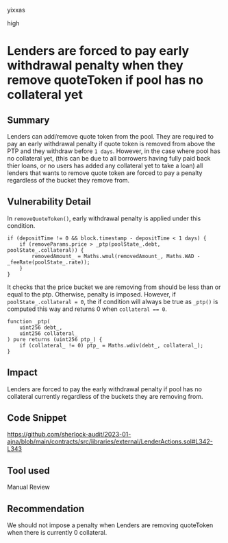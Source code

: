 yixxas

high

# Lenders are forced to pay early withdrawal penalty when they remove quoteToken if pool has no collateral yet

## Summary
Lenders can add/remove quote token from the pool. They are required to pay an early withdrawal penalty if quote token is removed from above the PTP and they withdraw before `1 days`. However, in the case where pool has no collateral yet, (this can be due to all borrowers having fully paid back thier loans, or no users has added any collateral yet to take a loan) all lenders that wants to remove quote token are forced to pay a penalty regardless of the bucket they remove from.

## Vulnerability Detail
In `removeQuoteToken()`, early withdrawal penalty is applied under this condition.

```solidity
if (depositTime != 0 && block.timestamp - depositTime < 1 days) {
	if (removeParams.price > _ptp(poolState_.debt, poolState_.collateral)) {
		removedAmount_ = Maths.wmul(removedAmount_, Maths.WAD - _feeRate(poolState_.rate));
	}
}
```

It checks that the price bucket we are removing from should be less than or equal to the ptp. Otherwise, penalty is imposed. However, if `poolState_.collateral = 0`, the if condition will always be true as `_ptp()` is computed this way and returns 0 when `collateral == 0`.

```solidity
function _ptp(
	uint256 debt_,
	uint256 collateral_
) pure returns (uint256 ptp_) {
	if (collateral_ != 0) ptp_ = Maths.wdiv(debt_, collateral_);
}
```

## Impact
Lenders are forced to pay the early withdrawal penalty if pool has no collateral currently regardless of the buckets they are removing from.

## Code Snippet
https://github.com/sherlock-audit/2023-01-ajna/blob/main/contracts/src/libraries/external/LenderActions.sol#L342-L343

## Tool used

Manual Review

## Recommendation
We should not impose a penalty when Lenders are removing quoteToken when there is currently 0 collateral.
